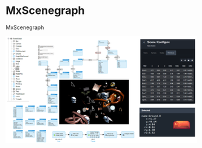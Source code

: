 # MxScenegraph
MxScenegraph

![Image](https://raw.githubusercontent.com/skullquake/MxScenegraph/master/res/d.png)

